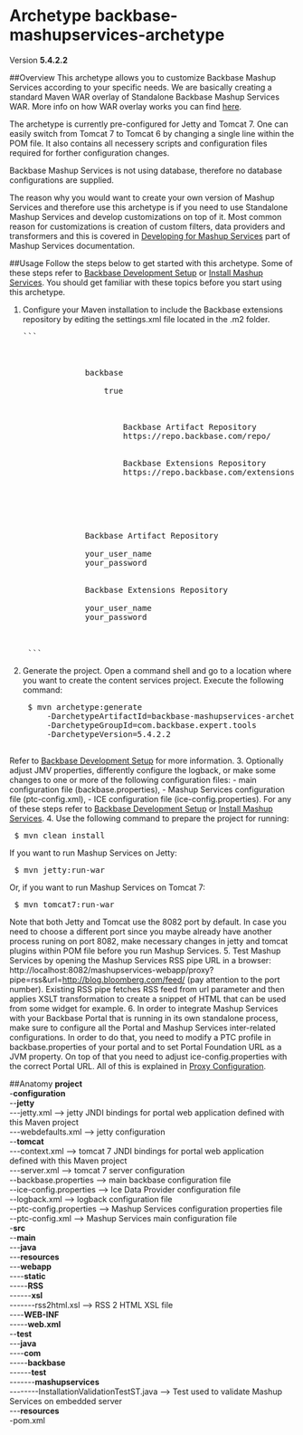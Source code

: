 # Archetype backbase-mashupservices-archetype

Version **5.4.2.2**

##Overview
This archetype allows you to customize Backbase Mashup Services according to your specific needs. We are basically creating a standard Maven WAR overlay of Standalone Backbase Mashup Services WAR. More info on how WAR overlay works you can find [here](http://maven.apache.org/plugins/maven-war-plugin/overlays.html).

The archetype is currently pre-configured for Jetty and Tomcat 7. One can easily switch from Tomcat 7 to Tomcat 6 by changing a single line within the POM file. It also contains all necessery scripts and configuration files required for forther configuration changes. 

Backbase Mashup Services is not using database, therefore no database configurations are supplied.

The reason why you would want to create your own version of Mashup Services and therefore use this archetype is if you need to use Standalone Mashup Services and develop customizations on top of it. Most common reason for customizations is creation of custom filters, data providers and transformers and this is covered in [Developing for Mashup Services](https://my.backbase.com/doc-center/manuals/portal/devd_cuma.html) part of Mashup Services documentation. 

##Usage
Follow the steps below to get started with this archetype. Some of these steps refer to [Backbase Development Setup](https://my.backbase.com/doc-center/manuals/portal/inst_devl.html) or [Install Mashup Services](https://my.backbase.com/doc-center/manuals/portal/inst_inst_ptc.html). You should get familiar with these topics before you start using this archetype.

1. Configure your Maven installation to include the Backbase extensions repository by editing the settings.xml file located in the .m2 folder. 
    <pre>```    
    <settings xmlns="http://maven.apache.org/SETTINGS/1.0.0" xmlns:xsi="http://www.w3.org/2001/XMLSchema-instance" xsi:schemalocation="http://maven.apache.org/SETTINGS/1.0.0 http://maven.apache.org/xsd/settings-1.0.0.xsd">
        <profiles>
            <profile>
                <id>backbase</id>
                <activation>
                    <activeByDefault>true</activeByDefault>
                </activation>
                <repositories>
                    <repository>
                        <id>Backbase Artifact Repository</id>
                        <url>https://repo.backbase.com/repo/</url>
                    </repository>
                    <repository>
                        <id>Backbase Extensions Repository</id>
                        <url>https://repo.backbase.com/extensions/</url>
                    </repository>
                </repositories>
            </profile>
        </profiles>
        <servers>
            <server>
                <id>Backbase Artifact Repository</id>
                <!--Please change your_user_name and your_password below-->
                <username>your_user_name</username>
                <password>your_password</password>
            </server>
            <server>
                <id>Backbase Extensions Repository</id>
                <!--Please change your_user_name and your_password below-->
                <username>your_user_name</username>
                <password>your_password</password>
            </server>
        </servers>
    </settings>
    ```</pre>
2. Generate the project. Open a command shell and go to a location where you want to create the content services project. Execute the following command:
	<pre>
    $ mvn archetype:generate
        -DarchetypeArtifactId=backbase-mashupservices-archetype
        -DarchetypeGroupId=com.backbase.expert.tools
        -DarchetypeVersion=5.4.2.2
    </pre>
Refer to [Backbase Development Setup](https://my.backbase.com/doc-center/manuals/portal/inst_devl.html) for more information. 
3. Optionally adjust JMV properties, differently configure the logback, or make some changes to one or more of the following configuration files:
    - main configuration file (backbase.properties),
    - Mashup Services configuration file (ptc-config.xml),
    - ICE configuration file (ice-config.properties).
For any of these steps refer to [Backbase Development Setup](https://my.backbase.com/doc-center/manuals/portal/inst_devl.html) or [Install Mashup Services](https://my.backbase.com/doc-center/manuals/portal/inst_inst_ptc.html).
4. Use the following command to prepare the project for running:
    <pre>
    $ mvn clean install
    </pre>
If you want to run Mashup Services on Jetty:  
    <pre>
    $ mvn jetty:run-war
    </pre>
Or, if you want to run Mashup Services on Tomcat 7:
    <pre>
    $ mvn tomcat7:run-war
    </pre>
Note that both Jetty and Tomcat use the 8082 port by default. In case you need to choose a different port since you maybe already have another process runing on port 8082, make necessary changes in jetty and tomcat plugins within POM file before you run Mashup Services.
5. Test Mashup Services by opening the Mashup Services RSS pipe URL in a browser: http://localhost:8082/mashupservices-webapp/proxy?pipe=rss&url=http://blog.bloomberg.com/feed/ (pay attention to the port number). Existing RSS pipe fetches RSS feed from url parameter and then applies XSLT transformation to create a snippet of HTML that can be used from some widget for example.
6. In order to integrate Mashup Services with your Backbase Portal that is running in its own standalone process, make sure to configure all the Portal and Mashup Services inter-related configurations. In order to do that, you need to modify a PTC profile in backbase.properties of your portal and to set Portal Foundation URL as a JVM property. On top of that you need to adjust ice-config.properties with the correct Portal URL. All of this is explained in [Proxy Configuration](https://my.backbase.com/doc-center/manuals/portal/inst_inst_configfiles.html#inst_inst_proxyconfig).

##Anatomy
**project**  
-**configuration**  
--**jetty**  
---jetty.xml --> jetty JNDI bindings for portal web application defined with this Maven project  
---webdefaults.xml --> jetty configuration     
--**tomcat**  
---context.xml --> tomcat 7 JNDI bindings for portal web application defined with this Maven project   
---server.xml --> tomcat 7 server configuration  
--backbase.properties --> main backbase configuration file  
--ice-config.properties --> Ice Data Provider configuration file   
--logback.xml --> logback configuration file  
--ptc-config.properties --> Mashup Services configuration properties file  
--ptc-config.xml --> Mashup Services main configuration file    
-**src**  
--**main**  
---**java**  
---**resources**   
---**webapp**    
----**static**  
-----**RSS**  
------**xsl**  
-------rss2html.xsl --> RSS 2 HTML XSL file  
----**WEB-INF**  
-----**web.xml**  
--**test**  
---**java**   
----**com**  
-----**backbase**  
------**test**  
-------**mashupservices**  
--------InstallationValidationTestST.java --> Test used to validate Mashup Services on embedded server  
---**resources**  
-pom.xml  
